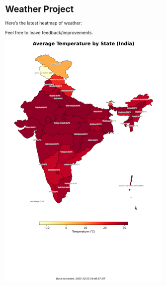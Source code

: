# Weather Project

Here’s the latest heatmap of weather:

Feel free to leave feedback/improvements.

![India Heatmap](docs/assets/india_heatmap.png?v=F9B8CF)
